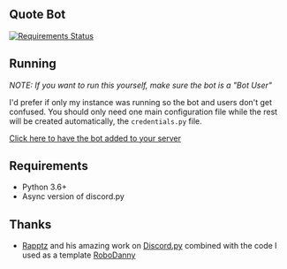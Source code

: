 ## Quote Bot
[![Requirements Status](https://requires.io/github/bsquidwrd/Quote-Bot/requirements.svg?branch=master)](https://requires.io/github/bsquidwrd/Quote-Bot/requirements/?branch=master)


## Running
_NOTE: If you want to run this yourself, make sure the bot is a "Bot User"_

I'd prefer if only my instance was running so the bot and users don't get confused. You should only need one main configuration file while the rest will be created automatically, the `credentials.py` file.

[Click here to have the bot added to your server](https://discordapp.com/oauth2/authorize?client_id={}&scope=bot&permissions=117824)


## Requirements
- Python 3.6+
- Async version of discord.py

## Thanks
- [Rapptz](https://github.com/Rapptz) and his amazing work on [Discord.py](https://github.com/Rapptz/discord.py) combined with the code I used as a template [RoboDanny](https://github.com/Rapptz/RoboDanny)
